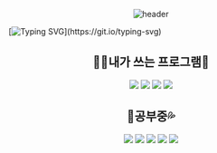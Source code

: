 <div align="center">

![header](https://i.esdrop.com/d/f/JsR8TIWugD/5HBE5gbcTX.png)
</div>

[![Typing SVG](https://readme-typing-svg.demolab.com?font=Cute+Font&size=50&pause=1000&color=F7F7F7&center=true&vCenter=true&random=true&width=1000&lines=%ED%99%98%EC%98%81%ED%95%A9%EB%8B%88%EB%8B%A4!;%EC%A0%80%EB%8A%94+%EB%81%88%EA%B8%B0+%EC%9E%88%EB%8A%94+%EA%B0%9C%EB%B0%9C%EC%9E%90%EC%9E%85%EB%8B%88%EB%8B%A4.;%EB%B0%98%EA%B0%91%EC%8A%B5%EB%8B%88%EB%8B%A4!;Welcome;%ED%95%AD%EC%83%81+%EC%84%B1%EC%9E%A5%ED%95%98%EB%8A%94+%EA%B0%9C%EB%B0%9C%EC%9E%90%EC%9E%85%EB%8B%88%EB%8B%A4!)](https://git.io/typing-svg)

<h2 align="center">👨‍💻내가 쓰는 프로그램🔧</a></h1>
<div align="center">
    <a href=""><img src="https://img.shields.io/badge/Unity-100000?style=for-the-badge&logo=unity&logoColor=white"/></a>
    <a href=""><img src="https://img.shields.io/badge/Visual_Studio_Code-0078D4?style=for-the-badge&logo=visual%20studio%20code&logoColor=white"/></a>
    <a href=""><img src="https://img.shields.io/badge/Notion-000000?style=for-the-badge&logo=notion&logoColor=white"/></a>
    <a href=""><img src="https://img.shields.io/badge/Rider-000000?style=for-the-badge&logo=rider&logoColor=white"/></a>
</div>

<h2 align="center">📖공부중💦</a></h1>
<div align="center">
    <a href=""><img src="https://img.shields.io/badge/C%23-239120?style=for-the-badge&logo=c-sharp&logoColor=white"/></a>
    <a href=""><img src="https://img.shields.io/badge/Kotlin-9553E9?style=for-the-badge&logo=kotlin&logoColor=white"/></a>
    <a href=""><img src="https://img.shields.io/badge/HTML-239120?style=for-the-badge&logo=html5&logoColor=white"/></a>
    <a href=""><img src="https://img.shields.io/badge/JavaScript-F7DF1E?style=for-the-badge&logo=JavaScript&logoColor=white"/></a>
    <a href=""><img src="https://img.shields.io/badge/CSS-239120?&style=for-the-badge&logo=css3&logoColor=white"/></a>
</div>
